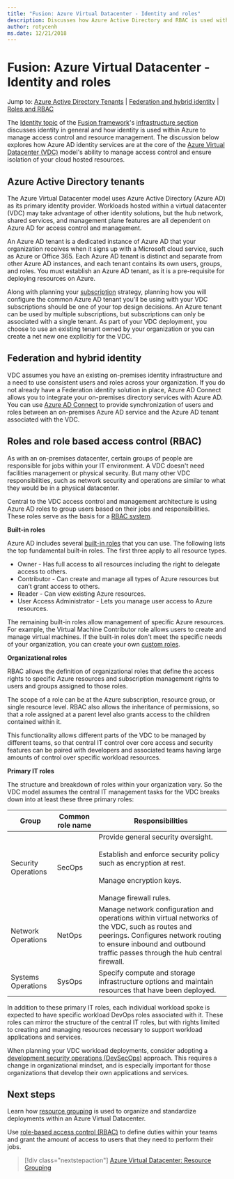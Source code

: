 ```yaml
---
title: "Fusion: Azure Virtual Datacenter - Identity and roles" 
description: Discusses how Azure Active Directory and RBAC is used within the Azure Virtual Datacenter model
author: rotycenh
ms.date: 12/21/2018
---
```

# Fusion: Azure Virtual Datacenter - Identity and roles

Jump to: [Azure Active Directory Tenants](#azure-active-directory-tenants) | [Federation and hybrid identity](#federation-and-hybrid-identity) | [Roles and RBAC](#roles-and-rbac)

The [Identity topic](overview.md) of the [Fusion framework](../../overview.md)'s [infrastructure section](../overview.md) discusses identity in general and how identity is used within Azure to manage access control and resource management. The discussion below  explores how Azure AD identity services are at the core of the [Azure Virtual Datacenter (VDC)](../virtual-datacenter/overview.md) model's ability to manage access control and ensure isolation of your cloud hosted resources.

## Azure Active Directory tenants

The Azure Virtual Datacenter model uses Azure Active Directory (Azure AD) as its primary identity provider. Workloads hosted within a virtual datacenter (VDC) may take advantage of other identity solutions, but the hub network, shared services, and management plane features are all dependent on Azure AD for access control and management.

An Azure AD tenant is a dedicated instance of Azure AD that your organization receives when it signs up with a Microsoft cloud service, such as Azure or Office 365. Each Azure AD tenant is distinct and separate from other Azure AD instances, and each tenant contains its own users, groups, and roles. You must establish an Azure AD tenant, as it is a pre-requisite for deploying resources on Azure.

Along with planning your [subscription](../subscriptions/vdc-subscriptions.md) strategy, planning how you will configure the common Azure AD tenant you'll be using with your VDC subscriptions should be one of your top design decisions. An Azure tenant can be used by multiple subscriptions, but subscriptions can only be associated with a single tenant. As part of your VDC deployment, you choose to use an existing tenant owned by your organization or you can create a net new one explicitly for the VDC. 

## Federation and hybrid identity

VDC assumes you have an existing on-premises identity infrastructure and a need to use consistent users and roles across your organization. If you do not already have a Federation identity solution in place, Azure AD Connect allows you to integrate your on-premises directory services with Azure AD. You can use [Azure AD Connect](https://docs.microsoft.com/en-us/azure/active-directory/hybrid/whatis-hybrid-identity?toc=%2Fen-us%2Fazure%2Factive-directory%2Fhybrid%2FTOC.json&bc=%2Fen-us%2Fazure%2Fbread%2Ftoc.json) to provide synchronization of users and roles between an on-premises Azure AD service and the Azure AD tenant associated with the VDC.  

## Roles and role based access control (RBAC)

As with an on-premises datacenter, certain groups of people are responsible for jobs within your IT environment. A VDC doesn't need facilities management or physical security. But many other VDC responsibilities, such as network security and operations are similar to what they would be in a physical datacenter. 

Central to the VDC access control and management architecture is using Azure AD roles to group users based on their jobs and responsibilities. These roles serve as the basis for a [RBAC system](https://docs.microsoft.com/en-us/azure/role-based-access-control/overview). 

**Built-in roles**

Azure AD includes several [built-in roles](https://docs.microsoft.com/en-us/azure/role-based-access-control/built-in-roles) that you can use. The following lists the top fundamental built-in roles. The first three apply to all resource types.

- Owner - Has full access to all resources including the right to delegate access to others.
- Contributor - Can create and manage all types of Azure resources but can’t grant access to others.
- Reader - Can view existing Azure resources.
- User Access Administrator - Lets you manage user access to Azure resources.

The remaining built-in roles allow management of specific Azure resources. For example, the Virtual Machine Contributor role allows users to create and manage virtual machines. If the built-in roles don't meet the specific needs of your organization, you can create your own [custom roles](https://docs.microsoft.com/en-us/azure/role-based-access-control/custom-roles).

**Organizational roles** 

RBAC allows the definition of organizational roles that define the access rights to specific Azure resources and subscription management rights to users and groups assigned to those roles.

The scope of a role can be at the Azure subscription, resource group, or single resource level. RBAC also allows the inheritance of permissions, so that a role assigned at a parent level also grants access to the children contained within it.

This functionality allows different parts of the VDC to be managed by different teams, so that central IT control over core access and security features can be paired with developers and associated teams having large amounts of control over specific workload resources.

**Primary IT roles**

The structure and breakdown of roles within your organization vary. So the VDC model assumes the central IT management tasks for the VDC breaks down into at least these three primary roles:

| Group                  | Common role name    | Responsibilities                                                                                                                                                          |
|------------------------|---------------------|---------------------------------------------------------------------------------------------------------------------------------------------------------------------------|
| Security Operations    | SecOps              | Provide general security oversight.<br><br>Establish and enforce security policy such as encryption at rest.<br><br>Manage encryption keys.<br><br>Manage firewall rules. |
| Network Operations     | NetOps              | Manage network configuration and operations within virtual networks of the VDC, such as routes and peerings. Configures network routing to ensure inbound and outbound traffic passes through the hub central firewall.  |
| Systems Operations     | SysOps              | Specify compute and storage infrastructure options and maintain resources that have been deployed.                                                                        |

In addition to these primary IT roles, each individual workload spoke is expected to have specific workload DevOps roles associated with it. These roles can mirror the structure of the central IT roles, but with rights limited to creating and managing resources necessary to support workload applications and services.

When planning your VDC workload deployments, consider adopting a [development security operations (DevSecOps)](https://docs.microsoft.com/en-us/azure/devops/learn/devops-at-microsoft/security-in-devops) approach. This requires a change in organizational mindset, and is especially important for those organizations that develop their own applications and services.

## Next steps

Learn how [resource grouping](../resource-grouping/vdc-resource-grouping.md) is used to organize and standardize deployments within an Azure Virtual Datacenter.

Use [role-based access control (RBAC)](https://docs.microsoft.com/en-us/azure/role-based-access-control) to define duties within your teams and grant the amount of access to users that they need to perform their jobs. 

> [!div class="nextstepaction"]
> [Azure Virtual Datacenter: Resource Grouping](../resource-grouping/vdc-resource-grouping.md)
